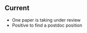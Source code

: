 ## Current 
<!-- main content -->
- One paper is taking under review
- Positive to find a postdoc position 
